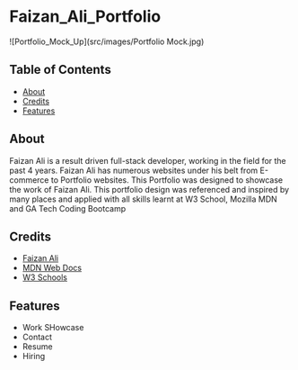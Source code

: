 # Faizan_Ali_Portfolio

![Portfolio_Mock_Up](src/images/Portfolio Mock.jpg)

## Table of Contents
- [About](#about)
- [Credits](#credits)
- [Features](#features)


## About
Faizan Ali is a result driven full-stack developer, working in the field for the past 4 years. Faizan Ali has numerous websites under his belt from E-commerce to Portfolio websites.
This Portfolio was designed to showcase the work of Faizan Ali. This portfolio design was referenced and inspired by many places and applied with all skills learnt at W3 School, Mozilla MDN and GA Tech Coding Bootcamp



## Credits
- [Faizan Ali](https://github.com/alifaizan786-op)
- [MDN Web Docs](https://developer.mozilla.org/en-US/)
- [W3 Schools](https://www.w3schools.com/)

## Features
- Work SHowcase
- Contact
- Resume
- Hiring

